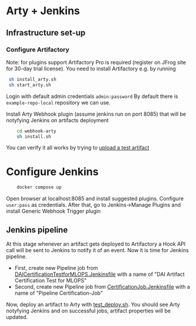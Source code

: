 # Arty + Jenkins

## Infrastructure set-up
### Configure Artifactory

Note: for plugins support Artifactory Pro is required (register on JFrog site for 30-day trial license). You need to install Artifactory e.g. by running

```bash
 sh install_arty.sh
 sh start_arty.sh
```

Login with default admin credentials `admin:password`
By default there is `example-repo-local` repository we can use. 

Install Arty Webhook plugin (assume jenkins run on port 8085) that will be notyfying Jenkins on artifacts deployment
```bash
    cd webhook-arty
    sh install.sh
```

You can verify it all works by trying to [upload a test artifact](testing/test_deploy.sh)

# Configure Jenkins

```bash
    docker compose up
```
Open browser at localhost:8085 and install suggested plugins. Configure `user:pass` as credentials.
After that, go to Jenkins->Manage Plugins and install Generic Webhook Trigger plugin


## Jenkins pipeline

At this stage whenever an artifact gets deployed to Artifactory a Hook API call will be sent to Jenkins to notify it of an event.
Now it is time for Jenkins pipeline.

* First, create new Pipeline job from [DAICertificationTestforMLOPS.Jenkinsfile](pipelines/DAICertificationTestforMLOPS.Jenkinsfile) with a name of
"DAI Artifact Certification Test for MLOPS"
* Second, create new Pipeline job from [CertificationJob.Jenkinsfile](pipelines/CertificationJob.Jenkinsfile)
with a name of "Pipeline Certification-Job"

Now, deploy an artifact to Arty with [test_deploy.sh](testing/test_deploy.sh). You should see Arty notyfying Jenkins and on successful 
jobs, artifact properties will be updated.



